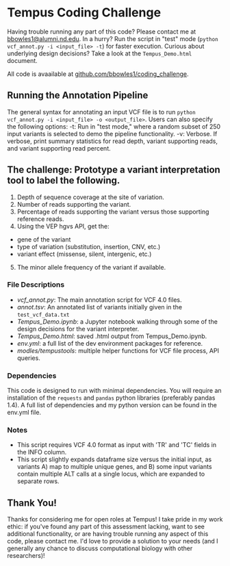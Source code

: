 # Tempus Coding Challenge
Having trouble running any part of this code? Please contact me at bbowles1@alumni.nd.edu. 
In a hurry? Run the script in "test" mode (`python vcf_annot.py -i <input_file> -t`) for faster execution. Curious about underlying design decisions? Take a look at the `Tempus_Demo.html` document.

All code is avaailable at [github.com/bbowles1/coding_challenge](https://github.com/bbowles1/coding_challenge).

## Running the Annotation Pipeline
The general syntax for annotating an input VCF file is to run `python vcf_annot.py -i <input_file> -o <output_file>`. Users can also specify the following options:
-t: Run in "test mode," where a random subset of 250 input variants is selected to demo the pipeline functionality. 
-v: Verbose. If verbose, print summary statistics for read depth, variant supporting reads, and variant supporting read percent.

## The challenge: Prototype a variant interpretation tool to label the following.
1. Depth of sequence coverage at the site of variation.
2. Number of reads supporting the variant.
3. Percentage of reads supporting the variant versus those supporting reference reads.
4. Using the VEP hgvs API, get the:
  + gene of the variant
  + type of variation (substitution, insertion, CNV, etc.)
  + variant effect (missense, silent, intergenic, etc.)
5. The minor allele frequency of the variant if available.

### File Descriptions
+ *vcf_annot.py*: The main annotation script for VCF 4.0 files.
+ *annot.tsv*: An annotated list of variants initially given in the `test_vcf_data.txt`
+ *Tempus_Demo.ipynb*: a Jupyter notebook walking through some of the design decisions for the variant interpreter.
+ *Tempus_Demo.html*: saved .html output from Tempus_Demo.ipynb.
+ *env.yml*: a full list of the dev environment packages for reference.
+ *modles/tempustools*: multiple helper functions for VCF file process, API queries. 

### Dependencies
This code is designed to run with minimal dependencies. You will require an installation of the `requests` and `pandas` python libraries (preferably pandas 1.4). A full list of dependencies and my python version can be found in the env.yml file.

### Notes
+ This script requires VCF 4.0 format as input with 'TR' and 'TC' fields in the INFO column.
+ This script slightly expands dataframe size versus the initial input, as variants A) map to multiple unique genes, and B) some input variants contain multiple ALT calls at a single locus, which are expanded to separate rows.

## Thank You!
Thanks for considering me for open roles at Tempus! I take pride in my work ethic: if you've found any part of this assessment lacking, want to see additional functionality, or are having trouble running any aspect of this code, please contact me. I'd love to provide a solution to your needs (and I generally any chance to discuss computational biology with other researchers)!
